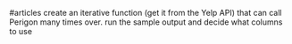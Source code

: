 #articles
  create an iterative function (get it from the Yelp API) that can call Perigon many times over. 
  run the sample output and decide what columns to use
